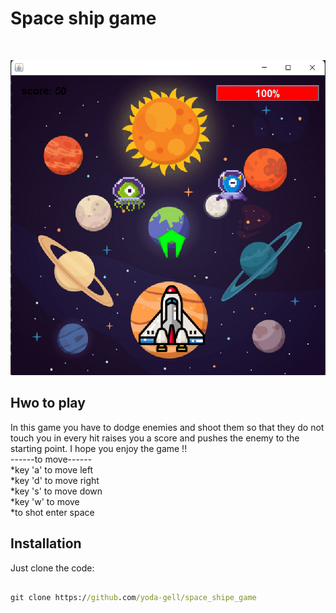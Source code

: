 # Space ship game
<br/>

<p align="center">
  <img src="https://github.com/yoda-gell/space_shipe_game/blob/master/image.bmp" />
</p>

## Hwo to play 
In this game you have to dodge enemies and shoot them so that they do not touch you in every hit raises you a score and pushes the enemy to the starting point.
I hope you enjoy the game !!
<br/>
------to move------   <br/>
*key 'a' to move left  <br/>
*key 'd' to move right <br/>
*key 's' to move down  <br/>
*key 'w' to move       <br/>
*to shot enter space   <br/>

## Installation
Just clone the code: <br/>
```cmd

git clone https://github.com/yoda-gell/space_shipe_game

```
